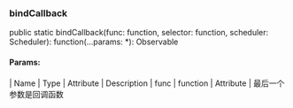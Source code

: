### bindCallback
public static bindCallback(func: function, selector: function, scheduler: Scheduler): function(...params: *): Observable

#### Params:

| Name | Type | Attribute | Description
| func | function | Attribute | 最后一个参数是回调函数